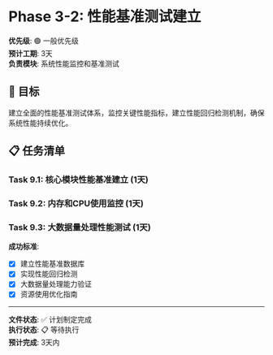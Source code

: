 # Phase 3-2: 性能基准测试建立

**优先级**: 🟢 一般优先级  
**预计工期**: 3天  
**负责模块**: 系统性能监控和基准测试

## 🎯 目标

建立全面的性能基准测试体系，监控关键性能指标，建立性能回归检测机制，确保系统性能持续优化。

## 📋 任务清单

### Task 9.1: 核心模块性能基准建立 (1天)
### Task 9.2: 内存和CPU使用监控 (1天)
### Task 9.3: 大数据量处理性能测试 (1天)

**成功标准**:
- [x] 建立性能基准数据库
- [x] 实现性能回归检测
- [x] 大数据量处理能力验证
- [x] 资源使用优化指南

---
**文件状态**: ✅ 计划制定完成  
**执行状态**: 📋 等待执行  
**预计完成**: 3天内